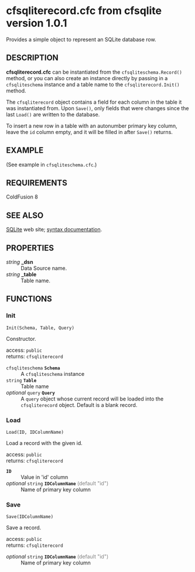 # cfsqliterecord.cfc from cfsqlite version 1.0.1

Provides a simple object to represent an SQLite database row.

## DESCRIPTION

**cfsqliterecord.cfc** can be instantiated from the `cfsqliteschema.Record()` method, or you can also create an instance directly by passing in a `cfsqliteschema` instance and a table name to the `cfsqliterecord.Init()` method.

The `cfsqliterecord` object contains a field for each column in the table it was instantiated from. Upon `Save()`, only fields that were changes since the last `Load()` are written to the database.

To insert a new row in a table with an autonumber primary key column, leave the `id` column empty, and it will be filled in after `Save()` returns.

## EXAMPLE

(See example in `cfsqliteschema.cfc`.)

## REQUIREMENTS

ColdFusion 8

## SEE ALSO

[SQLite](http://sqlite.org/) web site; [syntax documentation](http://sqlite.org/lang.html).

## PROPERTIES

<dl><dt><i>string</i> <b>_dsn</b></dt>
<dd>Data Source name.</dd>
<dt><i>string</i> <b>_table</b></dt>
<dd>Table name.</dd></dl>

## FUNCTIONS

### Init

`Init(Schema, Table, Query)`

Constructor.

access: `public`<br>
returns: `cfsqliterecord`

<dl><dt><code>cfsqliteschema</code> <b><code>Schema</code></b></dt><dd>A <code>cfsqliteschema</code> instance</dd>

<dt><code>string</code> <b><code>Table</code></b></dt><dd>Table name</dd>

<dt><i>optional</i> <code>query</code> <b><code>Query</code></b></dt><dd>A <code>query</code> object whose current record will be loaded into the <code>cfsqliterecord</code> object. Default is a blank record.</dd></dl>

### Load

`Load(ID, IDColumnName)`

Load a record with the given id.

access: `public`<br>
returns: `cfsqliterecord`

<dl><dt><b><code>ID</code></b></dt><dd>Value in 'id' column</dd>

<dt><i>optional</i> <code>string</code> <b><code>IDColumnName</code></b> <span style="color: Gray;">(default "id")</span></dt><dd>Name of primary key column</dd></dl>

### Save

`Save(IDColumnName)`

Save a record.

access: `public`<br>
returns: `cfsqliterecord`

<dl><dt><i>optional</i> <code>string</code> <b><code>IDColumnName</code></b> <span style="color: Gray;">(default "id")</span></dt><dd>Name of primary key column</dd></dl>
